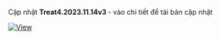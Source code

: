 Cập nhật <b>Treat4.2023.11.14v3 </b>- vào chi tiết để tải bản cập nhật

<div align="left">

[![View](https://img.shields.io/badge/-Xem%20chi%20ti%E1%BA%BFt%20c%E1%BA%ADp%20nh%E1%BA%ADt-informational?logo=github)](https://github.com/dh-hos/dhg.hosptaltreatment/blob/main/README.md)

</div>
